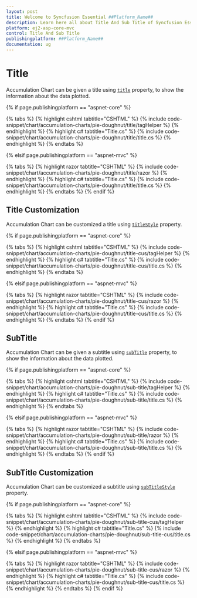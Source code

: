```yaml
---
layout: post
title: Welcome to Syncfusion Essential ##Platform_Name##
description: Learn here all about Title And Sub Title of Syncfusion Essential ##Platform_Name## widgets based on HTML5 and jQuery.
platform: ej2-asp-core-mvc
control: Title And Sub Title
publishingplatform: ##Platform_Name##
documentation: ug
---
```


<!-- markdownlint-disable MD036 -->

# Title

Accumulation Chart can be given a title using [`title`](https://help.syncfusion.com/cr/aspnetcore-js2/Syncfusion.EJ2.Charts.AccumulationChart.html#Syncfusion_EJ2_Charts_AccumulationChart_Title) property, to show the information
about the data plotted.

{% if page.publishingplatform == "aspnet-core" %}

{% tabs %}
{% highlight cshtml tabtitle="CSHTML" %}
{% include code-snippet/chart/accumulation-charts/pie-doughnut/title/tagHelper %}
{% endhighlight %}
{% highlight c# tabtitle="Title.cs" %}
{% include code-snippet/chart/accumulation-charts/pie-doughnut/title/title.cs %}
{% endhighlight %}
{% endtabs %}

{% elsif page.publishingplatform == "aspnet-mvc" %}

{% tabs %}
{% highlight razor tabtitle="CSHTML" %}
{% include code-snippet/chart/accumulation-charts/pie-doughnut/title/razor %}
{% endhighlight %}
{% highlight c# tabtitle="Title.cs" %}
{% include code-snippet/chart/accumulation-charts/pie-doughnut/title/title.cs %}
{% endhighlight %}
{% endtabs %}
{% endif %}



## Title Customization

Accumulation Chart can be customized a title using [`titleStyle`](https://help.syncfusion.com/cr/aspnetcore-js2/Syncfusion.EJ2.Charts.AccumulationChart.html#Syncfusion_EJ2_Charts_AccumulationChart_TitleStyle) property.

{% if page.publishingplatform == "aspnet-core" %}

{% tabs %}
{% highlight cshtml tabtitle="CSHTML" %}
{% include code-snippet/chart/accumulation-charts/pie-doughnut/title-cus/tagHelper %}
{% endhighlight %}
{% highlight c# tabtitle="Title.cs" %}
{% include code-snippet/chart/accumulation-charts/pie-doughnut/title-cus/title.cs %}
{% endhighlight %}
{% endtabs %}

{% elsif page.publishingplatform == "aspnet-mvc" %}

{% tabs %}
{% highlight razor tabtitle="CSHTML" %}
{% include code-snippet/chart/accumulation-charts/pie-doughnut/title-cus/razor %}
{% endhighlight %}
{% highlight c# tabtitle="Title.cs" %}
{% include code-snippet/chart/accumulation-charts/pie-doughnut/title-cus/title.cs %}
{% endhighlight %}
{% endtabs %}
{% endif %}



## SubTitle

Accumulation Chart can be given a subtitle using [`subTitle`](https://help.syncfusion.com/cr/aspnetcore-js2/Syncfusion.EJ2.Charts.AccumulationChart.html#Syncfusion_EJ2_Charts_AccumulationChart_SubTitle) property, to show the information
about the data plotted.

{% if page.publishingplatform == "aspnet-core" %}

{% tabs %}
{% highlight cshtml tabtitle="CSHTML" %}
{% include code-snippet/chart/accumulation-charts/pie-doughnut/sub-title/tagHelper %}
{% endhighlight %}
{% highlight c# tabtitle="Title.cs" %}
{% include code-snippet/chart/accumulation-charts/pie-doughnut/sub-title/title.cs %}
{% endhighlight %}
{% endtabs %}

{% elsif page.publishingplatform == "aspnet-mvc" %}

{% tabs %}
{% highlight razor tabtitle="CSHTML" %}
{% include code-snippet/chart/accumulation-charts/pie-doughnut/sub-title/razor %}
{% endhighlight %}
{% highlight c# tabtitle="Title.cs" %}
{% include code-snippet/chart/accumulation-charts/pie-doughnut/sub-title/title.cs %}
{% endhighlight %}
{% endtabs %}
{% endif %}



## SubTitle Customization

Accumulation Chart can be customized a subtitle using [`subTitleStyle`](https://help.syncfusion.com/cr/aspnetcore-js2/Syncfusion.EJ2.Charts.AccumulationChart.html#Syncfusion_EJ2_Charts_AccumulationChart_SubTitleStyle) property.

{% if page.publishingplatform == "aspnet-core" %}

{% tabs %}
{% highlight cshtml tabtitle="CSHTML" %}
{% include code-snippet/chart/accumulation-charts/pie-doughnut/sub-title-cus/tagHelper %}
{% endhighlight %}
{% highlight c# tabtitle="Title.cs" %}
{% include code-snippet/chart/accumulation-charts/pie-doughnut/sub-title-cus/title.cs %}
{% endhighlight %}
{% endtabs %}

{% elsif page.publishingplatform == "aspnet-mvc" %}

{% tabs %}
{% highlight razor tabtitle="CSHTML" %}
{% include code-snippet/chart/accumulation-charts/pie-doughnut/sub-title-cus/razor %}
{% endhighlight %}
{% highlight c# tabtitle="Title.cs" %}
{% include code-snippet/chart/accumulation-charts/pie-doughnut/sub-title-cus/title.cs %}
{% endhighlight %}
{% endtabs %}
{% endif %}


